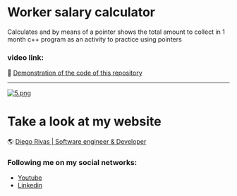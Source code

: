 # Worker salary calculator
Calculates and by means of a pointer shows the total amount to collect in 1 month c++ program as an activity to practice using pointers



### video link: 

:floppy_disk: [Demonstration of the code of this repository](https://www.youtube.com/watch?v=yIy5iNh-2Sc)
                
----

[![5.png](https://i.postimg.cc/v89S9xXw/5.png)](https://postimg.cc/t7q5GTLB)

# Take a look at my website
 :earth_americas: [Diego Rivas | Software engineer & Developer](https://diegorivasdev.github.io)


### Following me on my social networks: 

- [Youtube](https://www.youtube.com/channel/UCCa6-Hn7aaMg6Oy1q8r6-Fg)
- [Linkedin](https://www.linkedin.com/in/diego-rivas-96215129a/)
